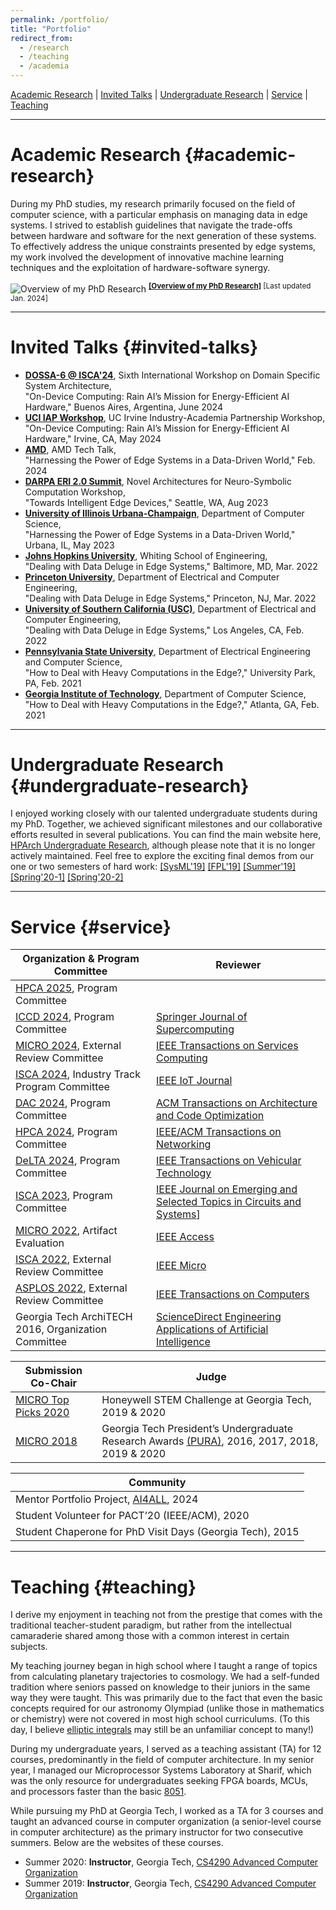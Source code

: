 ```yaml
---
permalink: /portfolio/
title: "Portfolio"
redirect_from:
  - /research
  - /teaching
  - /academia
---
```


[Academic Research](#academic-research) \| [Invited Talks](#invited-talks) \| [Undergraduate Research](#undergraduate-research) \| [Service](#service) \| [Teaching](#teaching)

<!-- --------------------------------------- -->
<!-- --------------------------------------- -->
<!-- --------------------------------------- -->

<hr>

# Academic Research {#academic-research}

During my PhD studies, my research primarily focused on the field of computer science, with a particular emphasis on managing data in edge systems. I strived to establish guidelines that navigate the trade-offs between hardware and software for the next generation of these systems. To effectively address the unique constraints presented by edge systems, my work involved the development of innovative machine learning techniques and the exploitation of hardware-software synergy.

![Overview of my PhD Research](https://ramyadhadidi.github.io/files/overview-website.jpg)
<sup>
[__[Overview of my PhD Research]__](https://ramyadhadidi.github.io/files/overview-website.pdf)
[Last updated Jan. 2024]
<sup>

<!-- --------------------------------------- -->
<!-- --------------------------------------- -->
<!-- --------------------------------------- -->

<hr>

# Invited Talks {#invited-talks}

  *  [__DOSSA-6 @ ISCA'24__](http://prism.sejong.ac.kr/dossa-6/), Sixth International Workshop on Domain Specific System Architecture,  
      "On-Device Computing: Rain AI’s Mission for Energy-Efficient AI Hardware," Buenos Aires, Argentina, June 2024
  *  [__UCI IAP Workshop__](https://www.industry-academia.org/uci-2024.html), UC Irvine Industry-Academia Partnership Workshop,  
    "On-Device Computing: Rain AI’s Mission for Energy-Efficient AI Hardware," Irvine, CA, May 2024
  * [__AMD__](https://www.amd.com/en.html), AMD Tech Talk,  
    "Harnessing the Power of Edge Systems in a Data-Driven World," Feb. 2024
  *  [__DARPA ERI 2.0 Summit__](https://eri-summit.darpa.mil/), Novel Architectures for Neuro-Symbolic Computation Workshop,  
    "Towards Intelligent Edge Devices," Seattle, WA, Aug 2023
  * [__University of Illinois Urbana-Champaign__](https://cs.illinois.edu/), Department of Computer Science,  
    "Harnessing the Power of Edge Systems in a Data-Driven World," Urbana, IL, May 2023
  * [__Johns Hopkins University__](https://engineering.jhu.edu/ece/), Whiting School of Engineering,  
    "Dealing with Data Deluge in Edge Systems," Baltimore, MD, Mar. 2022
  * [__Princeton University__](https://ece.princeton.edu/), Department of Electrical and Computer Engineering,  
    "Dealing with Data Deluge in Edge Systems," Princeton, NJ, Mar. 2022
  * [__University of Southern California (USC)__](https://minghsiehece.usc.edu/), Department of Electrical and Computer Engineering,  
    "Dealing with Data Deluge in Edge Systems," Los Angeles, CA, Feb. 2022
  * [__Pennsylvania State University__](https://www.eecs.psu.edu/), Department of Electrical Engineering and Computer Science,  
    "How to Deal with Heavy Computations in the Edge?," University Park, PA, Feb. 2021
  * [__Georgia Institute of Technology__](https://www.cc.gatech.edu/), Department of Computer Science,  
    "How to Deal with Heavy Computations in the Edge?," Atlanta, GA, Feb. 2021

<!-- --------------------------------------- -->
<!-- --------------------------------------- -->
<!-- --------------------------------------- -->

<hr>

# Undergraduate Research {#undergraduate-research}

I enjoyed working closely with our talented undergraduate students during my PhD. Together, we achieved significant milestones and our collaborative efforts resulted in several publications. You can find the main website here, [HPArch Undergraduate Research](https://sites.gatech.edu/hparch/undergraduate-research/), although please note that it is no longer actively maintained. Feel free to explore the exciting final demos from our one or two semesters of hard work: 
[[SysML'19]](https://hparch.gatech.edu/sysml)
[[FPL'19]](https://hparch.gatech.edu/fpl19/)
[[Summer'19]](https://photos.google.com/share/AF1QipPNdPhg9Qt0h07SJiktzPoYjvCSOcMX14fIt4m8AwveYUKsK2nHhYzdHQCWOf_WcA?key=M3JVWHJmUEVuajE2UWFqa0pVVDl1UDlsYlhiZ2ln)
[[Spring'20-1]](https://www.youtube.com/watch?v=-_pJuwXOrnw)
[[Spring'20-2]](https://www.youtube.com/watch?v=sBywdcMniW4&t=1s)


<!-- --------------------------------------- -->
<!-- --------------------------------------- -->
<!-- --------------------------------------- -->

<hr>

# Service {#service}

| Organization & Program Committee | Reviewer                              |
|---------------------------------|--------------------------------------|
| [HPCA 2025](https://hpca-conf.org/2025/), Program Committee | |
| [ICCD 2024](https://www.iccd-conf.com/Home.html), Program Committee | [Springer Journal of Supercomputing](https://www.springer.com/journal/11227) |
| [MICRO 2024](https://microarch.org/micro57/), External Review Committee | [IEEE Transactions on Services Computing](https://ieeexplore.ieee.org/xpl/RecentIssue.jsp?punumber=4629386) |
| [ISCA 2024](https://iscaconf.org/isca2024/), Industry Track Program Committee | [IEEE IoT Journal](https://ieee-iotj.org/) |
| [DAC 2024](https://www.dac.com/Conference/2024-Call-for-Contributions), Program Committee | [ACM Transactions on Architecture and Code Optimization](https://dl.acm.org/journal/taco) |
| [HPCA 2024](https://hpca-conf.org/2024/), Program Committee | [IEEE/ACM Transactions on Networking](https://ieeexplore.ieee.org/xpl/RecentIssue.jsp?punumber=90) |
| [DeLTA 2024](https://delta.scitevents.org/), Program Committee | [IEEE Transactions on Vehicular Technology](https://ieeexplore.ieee.org/xpl/RecentIssue.jsp?punumber=25) |
| [ISCA 2023](https://iscaconf.org/isca2023/), Program Committee | [IEEE Journal on Emerging and Selected Topics in Circuits and Systems](https://ieeexplore.ieee.org/xpl/RecentIssue.jsp?punumber=5503868)] |
| [MICRO 2022](https://microarch.org/micro55/index.php), Artifact Evaluation | [IEEE Access](https://ieeeaccess.ieee.org/) |
| [ISCA 2022](https://iscaconf.org/isca2022/), External Review Committee | [IEEE Micro](https://ieeexplore.ieee.org/xpl/RecentIssue.jsp?punumber=40) |
| [ASPLOS 2022](https://asplos-conference.org/asplos2022/index.html), External Review Committee | [IEEE Transactions on Computers](https://ieeexplore.ieee.org/xpl/RecentIssue.jsp?punumber=12) |
| Georgia Tech ArchiTECH 2016, Organization Committee | [ScienceDirect Engineering Applications of Artificial Intelligence](https://www.sciencedirect.com/journal/engineering-applications-of-artificial-intelligence) |

| Submission Co-Chair | Judge |
|---------------------|-------|
| [MICRO Top Picks 2020](https://ieeexplore.ieee.org/document/9441012) | Honeywell STEM Challenge at Georgia Tech, 2019 & 2020 |
| [MICRO 2018](https://microarch.org/micro51/)| Georgia Tech President’s Undergraduate Research Awards [(PURA)](https://undergradresearch.gatech.edu/content/presidents-undergraduate-research-awards), 2016, 2017, 2018, 2019 & 2020 |

| Community |
|-----------|
| Mentor Portfolio Project, [AI4ALL](https://ai-4-all.org/), 2024 |
| Student Volunteer for PACT’20 (IEEE/ACM), 2020 |
| Student Chaperone for PhD Visit Days (Georgia Tech), 2015 |


<!-- --------------------------------------- -->
<!-- --------------------------------------- -->
<!-- --------------------------------------- -->

<hr>

# Teaching {#teaching}

I derive my enjoyment in teaching not from the prestige that comes with the traditional teacher-student paradigm, but rather from the intellectual camaraderie shared among those with a common interest in certain subjects.  

My teaching journey began in high school where I taught a range of topics from calculating planetary trajectories to cosmology. We had a self-funded tradition where seniors passed on knowledge to their juniors in the same way they were taught. This was primarily due to the fact that even the basic concepts required for our astronomy Olympiad (unlike those in mathematics or chemistry) were not covered in most high school curriculums. (To this day, I believe [elliptic integrals](https://mathworld.wolfram.com/EllipticIntegral.html) may still be an unfamiliar concept to many!)  

During my undergraduate years, I served as a teaching assistant (TA) for 12 courses, predominantly in the field of computer architecture. In my senior year, I managed our Microprocessor Systems Laboratory at Sharif, which was the only resource for undergraduates seeking FPGA boards, MCUs, and processors faster than the basic [8051](https://en.wikipedia.org/wiki/Intel_8051).  

While pursuing my PhD at Georgia Tech, I worked as a TA for 3 courses and taught an advanced course in computer organization (a senior-level course in computer architecture) as the primary instructor for two consecutive summers. Below are the websites of these courses.  

  * Summer 2020: __Instructor__, Georgia Tech, [CS4290 Advanced Computer Organization](http://hparch.gatech.edu/courses/summer20/cs4290/)
  * Summer 2019: __Instructor__, Georgia Tech, [CS4290 Advanced Computer Organization](http://hparch.gatech.edu/courses/summer19/cs4290/)
